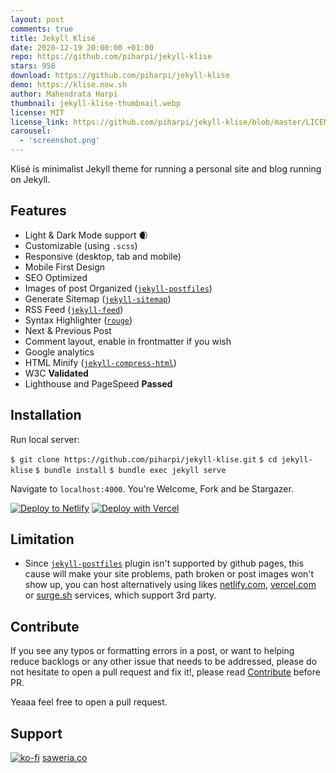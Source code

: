```yaml
---
layout: post
comments: true
title: Jekyll Klisé
date: 2020-12-19 20:00:00 +01:00
repo: https://github.com/piharpi/jekyll-klise
stars: 958
download: https://github.com/piharpi/jekyll-klise
demo: https://klise.now.sh
author: Mahendrata Harpi
thumbnail: jekyll-klise-thumbnail.webp
license: MIT
license_link: https://github.com/piharpi/jekyll-klise/blob/master/LICENSE
carousel:
  - 'screenshot.png'
---
```


Klisé is minimalist Jekyll theme for running a personal site and blog running on Jekyll.

## Features

* Light & Dark Mode support :waxing_crescent_moon:
* Customizable (using `.scss`)
* Responsive (desktop, tab and mobile)
* Mobile First Design
* SEO Optimized
* Images of post Organized ([`jekyll-postfiles`](https://github.com/nhoizey/jekyll-postfiles))
* Generate Sitemap ([`jekyll-sitemap`](https://github.com/jekyll/jekyll-sitemap))
* RSS Feed ([`jekyll-feed`](https://github.com/jekyll/jekyll-feed))
* Syntax Highlighter ([`rouge`](https://github.com/rouge-ruby/rouge))
* Next & Previous Post
* Comment layout, enable in frontmatter if you wish
* Google analytics
* HTML Minify ([`jekyll-compress-html`](https://github.com/penibelst/jekyll-compress-html))
* W3C **Validated**
* Lighthouse and PageSpeed **Passed**

## Installation

Run local server:

  `$ git clone https://github.com/piharpi/jekyll-klise.git`
  `$ cd jekyll-klise`
  `$ bundle install`
  `$ bundle exec jekyll serve`

Navigate to `localhost:4000`. You're Welcome, Fork and be Stargazer.

[![Deploy to Netlify](https://www.netlify.com/img/deploy/button.svg)](https://app.netlify.com/start/deploy?repository=https://github.com/piharpi/jekyll-klise) [![Deploy with Vercel](https://vercel.com/button)](https://vercel.com/import/project?template=https://github.com/piharpi/jekyll-klise)

## Limitation

* Since [`jekyll-postfiles`](https://github.com/nhoizey/jekyll-postfiles#compatibility) plugin isn't supported by github pages, this cause will make your site problems, path broken or post images won't show up, you can host alternatively using likes [netlify.com](https://netlify.com), [vercel.com](https://vercel.com) or [surge.sh](https://surge.sh) services, which support 3rd party.

## Contribute

If you see any typos or formatting errors in a post, or want to helping reduce backlogs or any other issue that needs to be addressed, please do not hesitate to open a pull request and fix it!, please read [Contribute](https://github.com/piharpi/jekyll-klise/blob/master/CONTRIBUTING.md) before PR.

Yeaaa feel free to open a pull request.

## Support

[![ko-fi](https://www.ko-fi.com/img/githubbutton_sm.svg)](https://ko-fi.com/W7W7MJ4X) [saweria.co](https://saweria.co/piharpi)
